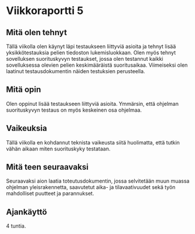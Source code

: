 # Viikkoraportti 5

## Mitä olen tehnyt
Tällä viikolla olen käynyt läpi testaukseen liittyviä asioita ja tehnyt lisää yksikkötestauksia pelien tiedoston lukemisluokkaan. Olen myös tehnyt sovelluksen suorituskyvyn testaukset, jossa olen testannut kaikki sovelluksessa olevien pelien keskimääräistä suoritusaikaa. Viimeiseksi olen laatinut testausdokumentin näiden testuksien perusteella.

## Mitä opin
Olen oppinut lisää testaukseen liittyviä asioita. Ymmärsin, että ohjelman suorituskyvyn testaus on myös keskeinen osa ohjelmaa.

## Vaikeuksia
Tällä viikolla en kohdannut teknista vaikeusta siitä huolimatta, että tutkin vähän aikaan miten suorituskyky testataan.

## Mitä teen seuraavaksi
Seuraavaksi aion laatia toteutusdokumentin, jossa selvitetään muun muassa ohjelman yleisrakennetta, saavutetut aika- ja tilavaativuudet sekä työn mahdolliset puutteet ja parannukset.

## Ajankäyttö
4 tuntia.